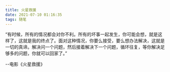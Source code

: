 ```yaml
---
title: 火星救援
date: 2021-07-10 01:16:35
tags: 随笔
---
```



“有时候，所有的情况都会对你不利。所有的坏事一起发生，你可能会想，就是这样了，这就是我的终点了。面对这种情况，你要么接受，要么想办法解决，这就是一切的真谛。解决问一个问题，然后接着解决下一个问题，循环往复，等你解决足够多的问题，你就可以回家了。”

--电影《火星救援》